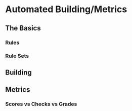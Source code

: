 # Automated Building/Metrics

## The Basics

### Rules

### Rule Sets


## Building


## Metrics


### Scores vs Checks vs Grades


